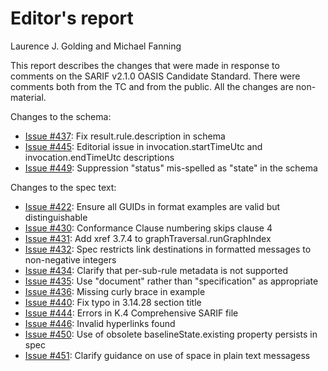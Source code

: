 # Editor's report

Laurence J. Golding and Michael Fanning

This report describes the changes that were made in response to comments on the SARIF v2.1.0 OASIS Candidate Standard.
There were comments both from the TC and from the public.
All the changes are non-material.

Changes to the schema:

- [Issue #437](https://github.com/oasis-tcs/sarif-spec/issues/437): Fix result.rule.description in schema
- [Issue #445](https://github.com/oasis-tcs/sarif-spec/issues/445): Editorial issue in invocation.startTimeUtc and invocation.endTimeUtc descriptions
- [Issue #449](https://github.com/oasis-tcs/sarif-spec/issues/449): Suppression "status" mis-spelled as "state" in the schema

Changes to the spec text:

- [Issue #422](https://github.com/oasis-tcs/sarif-spec/issues/422): Ensure all GUIDs in format examples are valid but distinguishable
- [Issue #430](https://github.com/oasis-tcs/sarif-spec/issues/430): Conformance Clause numbering skips clause 4
- [Issue #431](https://github.com/oasis-tcs/sarif-spec/issues/431): Add xref 3.7.4 to graphTraversal.runGraphIndex
- [Issue #432](https://github.com/oasis-tcs/sarif-spec/issues/432): Spec restricts link destinations in formatted messages to non-negative integers
- [Issue #434](https://github.com/oasis-tcs/sarif-spec/issues/434): Clarify that per-sub-rule metadata is not supported
- [Issue #435](https://github.com/oasis-tcs/sarif-spec/issues/435): Use "document" rather than "specification" as appropriate
- [Issue #436](https://github.com/oasis-tcs/sarif-spec/issues/436): Missing curly brace in example
- [Issue #440](https://github.com/oasis-tcs/sarif-spec/issues/440): Fix typo in 3.14.28 section title
- [Issue #444](https://github.com/oasis-tcs/sarif-spec/issues/444): Errors in K.4 Comprehensive SARIF file
- [Issue #446](https://github.com/oasis-tcs/sarif-spec/issues/446): Invalid hyperlinks found
- [Issue #450](https://github.com/oasis-tcs/sarif-spec/issues/450): Use of obsolete baselineState.existing property persists in spec
- [Issue #451](https://github.com/oasis-tcs/sarif-spec/issues/451): Clarify guidance on use of space in plain text messagess


